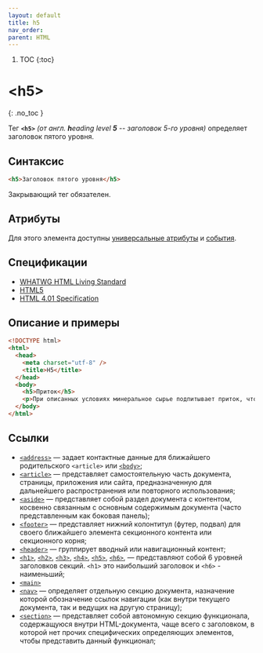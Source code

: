 ```yaml
---
layout: default
title: h5
nav_order:
parent: HTML
---
```


<!-- prettier-ignore-start -->
1. TOC
{:toc}

# &lt;h5&gt;
{: .no_toc }
<!-- prettier-ignore-end -->

Тег **`<h5>`** _(от англ. **h**eading level **5** -- заголовок 5-го уровня)_ определяет заголовок пятого уровня.

## Синтаксис

```html
<h5>Заголовок пятого уровня</h5>
```

Закрывающий тег обязателен.

## Атрибуты

Для этого элемента доступны [универсальные атрибуты](/lib/uni-attr/) и [события](/lib/events/).

## Спецификации

- [WHATWG HTML Living Standard](https://html.spec.whatwg.org/multipage/sections.html#the-h1,-h2,-h3,-h4,-h5,-and-h6-elements)
- [HTML5](http://www.w3.org/TR/html5/sections.html#the-h1,-h2,-h3,-h4,-h5,-and-h6-elements)
- [HTML 4.01 Specification](http://www.w3.org/TR/html401/struct/global.html#h-7.5.5)

## Описание и примеры

```html
<!DOCTYPE html>
<html>
  <head>
    <meta charset="utf-8" />
    <title>H5</title>
  </head>
  <body>
    <h5>Приток</h5>
    <p>При описанных условиях минеральное сырье подпитывает приток, что лишь подтверждает то, что породные отвалы располагаются на склонах.</p>
  </body>
</html>
```

## Ссылки

- [`<address>`](/html/address/) &mdash; задает контактные данные для ближайшего родительского `<article>` или [`<body>`](/html/body/);
- [`<article>`](/html/article/) &mdash; представляет самостоятельную часть документа, страницы, приложения или сайта, предназначенную для дальнейшего распространения или повторного использования;
- [`<aside>`](/html/aside/) &mdash; представляет собой раздел документа с контентом, косвенно связанным с основным содержимым документа (часто представленным как боковая панель);
- [`<footer>`](/html/footer/) &mdash; представляет нижний колонтитул (футер, подвал) для своего ближайшего элемента секционного контента или секционного корня;
- [`<header>`](/html/header/) &mdash; группирует вводный или навигационный контент;
- [`<h1>`](/html/h1/), [`<h2>`](/html/h2/), [`<h3>`](/html/h3/), [`<h4>`](/html/h4/), [`<h5>`](/html/h5/), [`<h6>`](/html/h6/), &mdash; представляют собой 6 уровней заголовков секций. `<h1>` это наибольший заголовок и `<h6>` - наименьший;
- [`<main>`](/html/main/)
- [`<nav>`](/html/nav/) &mdash; определяет отдельную секцию документа, назначение которой обозначение ссылок навигации (как внутри текущего документа, так и ведущих на другую страницу);
- [`<section>`](/html/section/) &mdash; представляет собой автономную секцию функционала, содержащуюся внутри HTML-документа, чаще всего с заголовком, в которой нет прочих специфических определяющих элементов, чтобы представить данный функционал;
